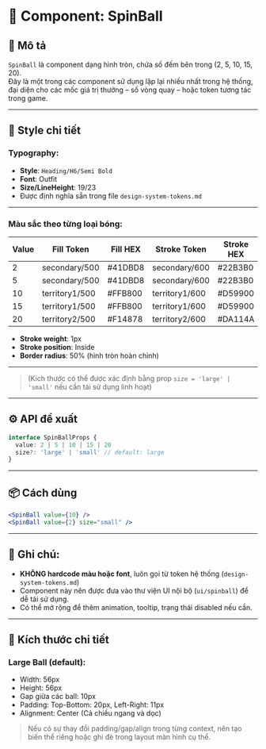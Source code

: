 # 🧩 Component: SpinBall

## 🔹 Mô tả

`SpinBall` là component dạng hình tròn, chứa số đếm bên trong (2, 5, 10, 15, 20).  
Đây là một trong các component sử dụng lặp lại nhiều nhất trong hệ thống, đại diện cho các mốc giá trị thưởng – số vòng quay – hoặc token tương tác trong game.

---

## 🎨 Style chi tiết

### Typography:
- **Style**: `Heading/H6/Semi Bold`
- **Font**: Outfit
- **Size/LineHeight**: 19/23
- Được định nghĩa sẵn trong file `design-system-tokens.md`

---

### Màu sắc theo từng loại bóng:

| Value | Fill Token        | Fill HEX | Stroke Token       | Stroke HEX | Text Color    |
|-------|-------------------|----------|---------------------|------------|---------------|
| 2     | secondary/500     | #41DBD8  | secondary/600       | #22B3B0    | neutral/50    |
| 5     | secondary/500     | #41DBD8  | secondary/600       | #22B3B0    | neutral/50    |
| 10    | territory1/500    | #FFB800  | territory1/600      | #D59900    | neutral/50    |
| 15    | territory1/500    | #FFB800  | territory1/600      | #D59900    | neutral/50    |
| 20    | territory2/500    | #F14878  | territory2/600      | #DA114A    | neutral/50    |

- **Stroke weight**: 1px  
- **Stroke position**: Inside  
- **Border radius**: 50% (hình tròn hoàn chỉnh)

---


> (Kích thước có thể được xác định bằng prop `size = 'large' | 'small'` nếu cần tái sử dụng linh hoạt)

---

## ⚙️ API đề xuất

```ts
interface SpinBallProps {
  value: 2 | 5 | 10 | 15 | 20
  size?: 'large' | 'small' // default: large
}
```

---

## 📦 Cách dùng

```jsx
<SpinBall value={10} />
<SpinBall value={2} size="small" />
```

---

## 📌 Ghi chú:

- **KHÔNG hardcode màu hoặc font**, luôn gọi từ token hệ thống (`design-system-tokens.md`)
- Component này nên được đưa vào thư viện UI nội bộ (`ui/spinball`) để dễ tái sử dụng.
- Có thể mở rộng để thêm animation, tooltip, trạng thái disabled nếu cần.

---

## 📐 Kích thước chi tiết

### Large Ball (default):
- Width: 56px
- Height: 56px
- Gap giữa các ball: 10px
- Padding: Top-Bottom: 20px, Left-Right: 11px
- Alignment: Center (Cả chiều ngang và dọc)



> Nếu có sự thay đổi padding/gap/align trong từng context, nên tạo biến thể riêng hoặc ghi đè trong layout màn hình cụ thể.